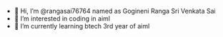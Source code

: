 - 👋 Hi, I’m @rangasai76764 named as Gogineni Ranga Sri Venkata Sai 
- 👀 I’m interested in coding in aiml
- 🌱 I’m currently learning btech 3rd year of aiml 


<!---
rangasai76764/rangasai76764 is a ✨ special ✨ repository because its `README.md` (this file) appears on your GitHub profile.
You can click the Preview link to take a look at your changes.
--->
